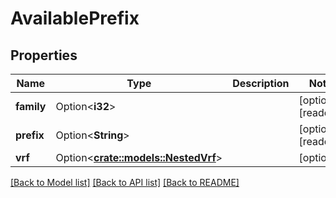 # AvailablePrefix

## Properties

Name | Type | Description | Notes
------------ | ------------- | ------------- | -------------
**family** | Option<**i32**> |  | [optional][readonly]
**prefix** | Option<**String**> |  | [optional][readonly]
**vrf** | Option<[**crate::models::NestedVrf**](NestedVRF.md)> |  | [optional]

[[Back to Model list]](../README.md#documentation-for-models) [[Back to API list]](../README.md#documentation-for-api-endpoints) [[Back to README]](../README.md)


